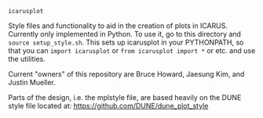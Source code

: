 `icarusplot`

Style files and functionality to aid in the creation of plots in ICARUS. Currently only implemented in Python. To use it, go to this directory and `source setup_style.sh`. This sets up icarusplot in 
your PYTHONPATH, so that you can `import icarusplot` or `from icarusplot import *` or etc. and use the utilities.

Current "owners" of this repository are Bruce Howard, Jaesung Kim, and Justin Mueller.

Parts of the design, i.e. the mplstyle file, are based heavily on the DUNE style file located at: https://github.com/DUNE/dune_plot_style
